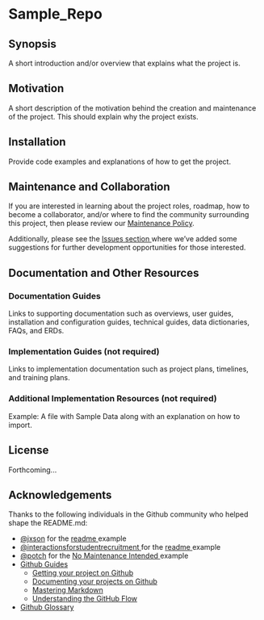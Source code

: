 # Sample_Repo

## Synopsis

A short introduction and/or overview that explains what the project is. 

## Motivation

A short description of the motivation behind the creation and maintenance of the project. This should explain why the project exists.

## Installation

Provide code examples and explanations of how to get the project.

## Maintenance and Collaboration

If you are interested in learning about the project roles, roadmap, how to become a collaborator, and/or where to find the community surrounding this project, then please review our <a href="https://github.com/jacebryan/Sample_Repo/blob/master/Maintenance-Policy.md" target="_blank">Maintenance Policy</a>. 

Additionally, please see the <a href="https://github.com/jacebryan/Sample_Repo/issues" target="_blank"> Issues section </a> where we’ve added some suggestions for further development opportunities for those interested.

## Documentation and Other Resources

### Documentation Guides

Links to supporting documentation such as overviews, user guides, installation and configuration guides, technical guides, data dictionaries, FAQs, and ERDs.

### Implementation Guides (not required)

Links to implementation documentation such as project plans, timelines, and training plans.

### Additional Implementation Resources (not required)

Example: A file with Sample Data along with an explanation on how to import.

## License

Forthcoming...

## Acknowledgements

Thanks to the following individuals in the Github community who helped shape the README.md:

* <a href="https://gist.github.com/jxson" target="_blank">@jxson</a> for the <a href="https://gist.github.com/jxson/1784669" target="_blank"> readme </a> example
* <a href="https://github.com/SFDO-Community/Interactions-for-Student-Recruitment" target="_blank">@interactionsforstudentrecruitment </a> for the <a href="https://github.com/SFDO-Community/Interactions-for-Student-Recruitment/blob/master/README.md" target="_blank"> readme </a> example
* <a href="https://github.com/potch" target="_blank">@potch</a> for the <a href="https://github.com/potch/unmaintained.tech"> No Maintenance Intended </a> example
* <a href="https://guides.github.com/" target="_blank">Github Guides</a>
    * <a href="https://guides.github.com/introduction/getting-your-project-on-github/" target="_blank">Getting your project on Github</a>
    * <a href="https://guides.github.com/features/wikis/#creating-a-readme" target="_blank">Documenting your projects on Github</a>
    * <a href="https://guides.github.com/features/mastering-markdown/" target="_blank">Mastering Markdown</a>
    * <a href="https://guides.github.com/introduction/flow/" target="_blank">Understanding the GitHub Flow</a>
* <a href="https://help.github.com/articles/github-glossary/" target="_blank">Github Glossary</a>



